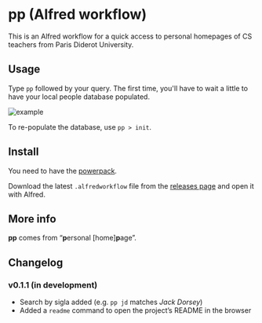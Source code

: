 # pp (Alfred workflow)

This is an Alfred workflow for a quick access to personal homepages of CS
teachers from Paris Diderot University.

## Usage

Type `pp` followed by your query. The first time, you'll have to wait a little
to have your local people database populated.

![example](https://f.cloud.github.com/assets/1334295/1474180/2fbc4e02-462a-11e3-9397-ce6e99529150.png)

To re-populate the database, use `pp > init`.

## Install

You need to have the [powerpack][].

Download the latest `.alfredworkflow` file from the [releases page][releases]
and open it with Alfred.

[powerpack]: http://www.alfredapp.com/powerpack/
[releases]: https://github.com/bfontaine/alfred-pp/releases

## More info

<b>pp</b> comes from “<b>p</b>ersonal [home]<b>p</b>age”.

## Changelog

### v0.1.1 (in development)

- Search by sigla added (e.g. `pp jd` matches <i>Jack Dorsey</i>)
- Added a `readme` command to open the project’s README in the browser
